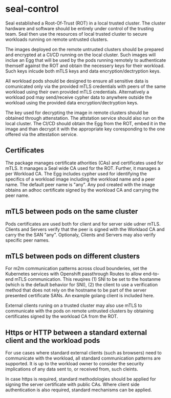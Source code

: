 # seal-control

Seal established a Root-Of-Trust (ROT) in a local trusted cluster. The cluster hardware and software should be entirely under control of the trusting team. Seal then use the resources of local trusted cluster to secure workloads running on remote untrusted clusters.

The images deployed on the remote untrusted clusters should be prepared and encrypted at a CI/CD running on the local cluster. Such images will inclue an Egg that will be used by the pods running remotely to authenticate themself against the ROT and obtain the necessery keys for their workload. Such keys inlcude both mTLS keys and data encryption/dectryption keys. 

All workload pods should be designed to ensure all sensitive data is comunicated only via the provided mTLS credentials with peers of the same workload using their own provided mTLS credentials. Alternatively a workload pod may send/receive cypher data to anywhere outside the workload using the provided data encryption/dectryption keys. 

The key used for decrypting the image in remote clusters should be obtained through attenstation. The attstation service should also run on the local cluster. The CI/CD should obtain the Egg from the ROT, embed it in the image and than decrypt it with the appropriate key coresponding to the one offered via the attestation service.

## Certificates
The package manages certificate athorities (CAs) and certificates used for mTLS. It manages a Seal wide CA used for the ROT. Further, it manages a per Workload CA. The Egg includes cypher used for identifying the specifics of a workload image including the workload name and a peer name. The default peer name is "any". Any pod created with the image obtains an adhoc certificate signed by the workload CA and carrying the peer name.

## mTLS between pods on the same cluster
Pods certificates are used both for client and for server side udner mTLS. Clients and Servers verify that the peer is signed with the Worklaod CA and carry the the SAN "any". Optionaly, Clients and Servers may also verify specific peer names. 

## mTLS between pods on different clusters 
For m2m communication patterns across cloud bounderies, set the Kubernetes services with Openshift passthrough Routes to allow end-to-end mTLS communication. This reuqires (1) SNI to be set to the hostanme (which is the default behavior for SNI), (2) the client to use a verification method that does not rely on the hostname to be part of the server presented certificate SANs. An example golang client is included here. 

External clients runing on a trusted cluster may also use mTLS to communicate with the pods on remote untrusted clusters by obtaining certificates signed by the workload CA from the ROT. 


## Https or HTTP between a standard external client and the workload pods
For use cases where standard external clients (such as browsers) need to communicate with the workload, all standard communication patterns are supported. It is up to the workload owner to consider the security implications of any data sent to, or received from, such cleints.   

In case https is required, standard methodologies should be applied for signing the server certificate with public CAs. Where client side authentication is also required, standard mechanisms can be applied. 


